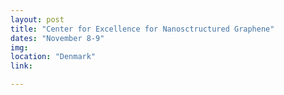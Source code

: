 ```yaml
---
layout: post
title: "Center for Excellence for Nanosctructured Graphene"
dates: "November 8-9"
img: 
location: "Denmark"
link: 

---
```

